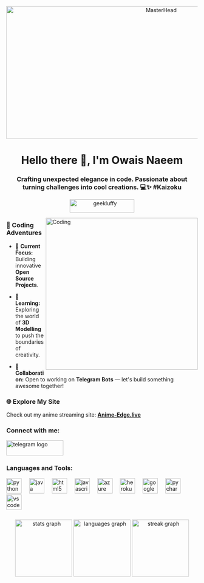 <p align="center">
  <img src="https://te.legra.ph/file/233853412ffc1d605f1f2.jpg" alt="MasterHead" width="800" height="350">
</p>

<h1 align="center">Hello there 👋, I'm Owais Naeem</h1>
<h3 align="center">Crafting unexpected elegance in code. Passionate about turning challenges into cool creations. 💻✨  #Kaizoku</h3>

<p align="center">
  <img src="https://komarev.com/ghpvc/?username=geekluffy&label=Profile%20views&color=ff69b4&style=flat-square" alt="geekluffy" style="width: 170px; height: 35px;"/>
</p>



<img align="right" alt="Coding" width="400" src="https://c.tenor.com/MX7na3cgJYwAAAAC/tenor.gif">

### 🚀 Coding Adventures

- 🔭 **Current Focus:** Building innovative **Open Source Projects**.

- 🌱 **Learning:** Exploring the world of **3D Modelling** to push the boundaries of creativity.

- 🤝 **Collaboration:** Open to working on **Telegram Bots** — let's build something awesome together!

### 🌐 Explore My Site
Check out my anime streaming site:
[**Anime-Edge.live**](https://anime-edge.live)

<h3 align="left">Connect with me:</h3>
<div align="left">
 <a href="https://t.me/GeekLuffy" target="_blank">
  <img src="https://te.legra.ph/file/0d1c35ef9d6f1a0a50b94.jpg" width="150" height="40" alt="telegram logo"  />
 </a>
</div>
<p align="left">
</p>

<h3 align="left">Languages and Tools:</h3>

<div align="left">
  <img src="https://cdn.jsdelivr.net/gh/devicons/devicon/icons/python/python-original.svg" height="40" alt="python logo"  />
  <img width="12" />
  <img src="https://cdn.jsdelivr.net/gh/devicons/devicon/icons/java/java-original.svg" height="40" alt="java logo"  />
  <img width="12" />
  <img src="https://cdn.jsdelivr.net/gh/devicons/devicon/icons/html5/html5-original.svg" height="40" alt="html5 logo"  />
  <img width="12" />
  <img src="https://cdn.jsdelivr.net/gh/devicons/devicon/icons/javascript/javascript-original.svg" height="40" alt="javascript logo"  />
  <img width="12" />
  <img src="https://cdn.jsdelivr.net/gh/devicons/devicon/icons/azure/azure-original.svg" height="40" alt="azure logo"  />
  <img width="12" />
  <img src="https://cdn.jsdelivr.net/gh/devicons/devicon/icons/heroku/heroku-original.svg" height="40" alt="heroku logo"  />
  <img width="12" />
  <img src="https://cdn.jsdelivr.net/gh/devicons/devicon/icons/googlecloud/googlecloud-original.svg" height="40" alt="googlecloud logo"  />
  <img width="12" />
  <img src="https://cdn.jsdelivr.net/gh/devicons/devicon/icons/pycharm/pycharm-original.svg" height="40" alt="pycharm logo"  />
  <img width="12" />
  <img src="https://cdn.jsdelivr.net/gh/devicons/devicon/icons/vscode/vscode-original.svg" height="40" alt="vscode logo"  />
  <img width="12" />
</div>

<h3></h3>

<div align="center">
  <img src="https://github-readme-stats.vercel.app/api?username=Geekluffy&hide_title=false&hide_rank=false&show_icons=true&include_all_commits=true&count_private=true&disable_animations=false&theme=dracula&locale=en&hide_border=false&order=1" height="150" alt="stats graph"  />
  <img src="https://github-readme-stats.vercel.app/api/top-langs?username=Geekluffy&locale=en&hide_title=false&layout=compact&card_width=320&langs_count=5&theme=dracula&hide_border=false&order=2" height="150" alt="languages graph"  />
  <img src="https://streak-stats.demolab.com?user=Geekluffy&locale=en&mode=daily&theme=dracula&hide_border=false&border_radius=5&order=3" height="150" alt="streak graph"  />
</div>

